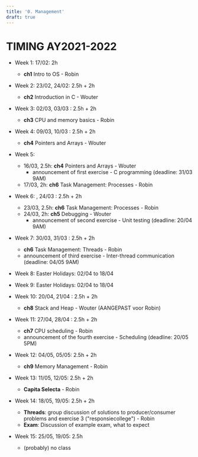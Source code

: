 ```yaml
---
title: '0. Management'
draft: true
---
```


# TIMING AY2021-2022
* Week 1: 17/02: 2h
  * **ch1** Intro to OS - Robin

* Week 2: 23/02, 24/02: 2.5h + 2h
  * **ch2** Introduction in C - Wouter

* Week 3: 02/03, 03/03 : 2.5h + 2h
  * **ch3** CPU and memory basics - Robin

* Week 4: 09/03, 10/03 : 2.5h + 2h
  * **ch4** Pointers and Arrays - Wouter

* Week 5:
  * 16/03, 2.5h: **ch4** Pointers and Arrays - Wouter
    * announcement of first exercise - C programming (deadline: 31/03 9AM)
  * 17/03, 2h: **ch6** Task Management: Processes - Robin

* Week 6: , 24/03 : 2.5h + 2h
  * 23/03, 2.5h: **ch6** Task Management: Processes - Robin
  * 24/03, 2h: **ch5** Debugging - Wouter
    * announcement of second exercise - Unit testing (deadline: 20/04 9AM)

* Week 7: 30/03, 31/03 : 2.5h + 2h
  * **ch6** Task Management: Threads - Robin
  * announcement of third exercise - Inter-thread communication (deadline: 04/05 9AM)

* Week 8: Easter Holidays: 02/04 to 18/04 
* Week 9: Easter Holidays: 02/04 to 18/04 

* Week 10: 20/04, 21/04 : 2.5h + 2h
  * **ch8** Stack and Heap - Wouter (AANGEPAST voor Robin)

* Week 11: 27/04, 28/04 : 2.5h + 2h
  * **ch7** CPU scheduling - Robin
  * announcement of the fourth exercise - Scheduling (deadline: 20/05 5PM)

* Week 12: 04/05, 05/05: 2.5h + 2h
  * **ch9** Memory Management - Robin

* Week 13: 11/05, 12/05: 2.5h + 2h
  * **Capita Selecta** - Robin

* Week 14: 18/05, 19/05: 2.5h + 2h
  * **Threads**: group discussion of solutions to producer/consumer problems and exercise 3 ("responsiecollege") - Robin
  * **Exam**: Discussion of example exam, what to expect

* Week 15: 25/05, 19/05: 2.5h
  * (probably) no class
